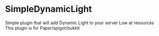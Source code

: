 # SimpleDynamicLight
Simple plugin that will add Dynamic Light to your server
Low at resources
This plugin is for Paper/spigot/bukkit

